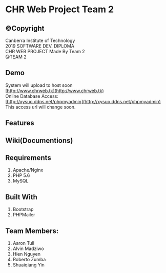 # CHR Web Project Team 2
## &copy;Copyright
Canberra Institute of Technology<br>
2019 SOFTWARE DEV. DIPLOMA <br>
CHR WEB PROJECT Made By Team 2 <br>
@TEAM 2<br>

## Demo
System will upload to host soon  
[http://www.chrweb.tk](http://www.chrweb.tk)  
Online Database Access:  
[http://xysuo.ddns.net/phpmyadmin](http://xysuo.ddns.net/phpmyadmin)  
This access url will change soon.   

## Features


## Wiki(Documentions)


## Requirements 
1. Apache/Nginx  
2. PHP 5.6  
3. MySQL  

## Built With
1. Bootstrap  
2. PHPMailer  


## Team Members:
1. Aaron Tull <br>
2. Alvin Madziwo <br>
3. Hien Nguyen <br>
4. Roberto Zumba <br>
5. Shuaiqiang Yin <br>
